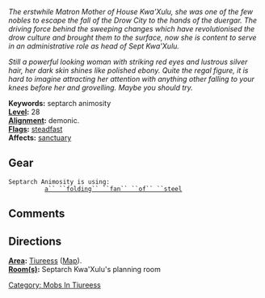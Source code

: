 *The erstwhile Matron Mother of House Kwa'Xulu, she was one of the few
nobles to escape the fall of the Drow City to the hands of the duergar.
The driving force behind the sweeping changes which have revolutionised
the drow culture and brought them to the surface, now she is content to
serve in an administrative role as head of Sept Kwa'Xulu.*

*Still a powerful looking woman with striking red eyes and lustrous
silver hair, her dark skin shines like polished ebony. Quite the regal
figure, it is hard to imagine attracting her attention with anything
other falling to your knees before her and grovelling. Maybe you should
try.*

**Keywords:** septarch animosity  
**[Level](Level.md "wikilink"):** 28  
**[Alignment](Alignment.md "wikilink"):** demonic.  
**[Flags](:Category:_Mob_Types.md "wikilink"):**
[steadfast](Sentinel_Mobs.md "wikilink")  
**Affects:** [sanctuary](Sanctuary.md "wikilink")  

## Gear

`Septarch Animosity is using:`  
<wielded>`          `[`a`` ``folding`` ``fan`` ``of`` ``steel`](Folding_Fan_Of_Steel.md "wikilink")

## Comments

## Directions

**[Area](:Category:_Areas.md "wikilink"):** [
Tiureess](:Category:_Tiureess.md "wikilink")
([Map](Tiureess_Map.md "wikilink")).  
**[Room(s)](:Category:_Rooms.md "wikilink"):** Septarch Kwa'Xulu's
planning room  

[Category: Mobs In Tiureess](Category:_Mobs_In_Tiureess "wikilink")
